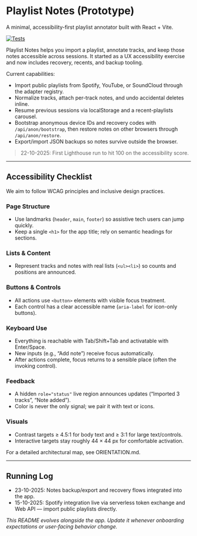 # Playlist Notes (Prototype)

A minimal, accessibility-first playlist annotator built with React + Vite.

[![Tests](https://github.com/thebakedspud/sample-tagger/actions/workflows/test.yml/badge.svg)](https://github.com/thebakedspud/sample-tagger/actions/workflows/test.yml)

Playlist Notes helps you import a playlist, annotate tracks, and keep those notes accessible across sessions. It started as a UX accessibility exercise and now includes recovery, recents, and backup tooling.

Current capabilities:

- Import public playlists from Spotify, YouTube, or SoundCloud through the adapter registry.
- Normalize tracks, attach per-track notes, and undo accidental deletes inline.
- Resume previous sessions via localStorage and a recent-playlists carousel.
- Bootstrap anonymous device IDs and recovery codes with `/api/anon/bootstrap`, then restore notes on other browsers through `/api/anon/restore`.
- Export/import JSON backups so notes survive outside the browser.

> 22-10-2025: First Lighthouse run to hit 100 on the accessibility score.

---

## Accessibility Checklist

We aim to follow WCAG principles and inclusive design practices.

### Page Structure
- Use landmarks (`header`, `main`, `footer`) so assistive tech users can jump quickly.
- Keep a single `<h1>` for the app title; rely on semantic headings for sections.

### Lists & Content
- Represent tracks and notes with real lists (`<ul><li>`) so counts and positions are announced.

### Buttons & Controls
- All actions use `<button>` elements with visible focus treatment.
- Each control has a clear accessible name (`aria-label` for icon-only buttons).

### Keyboard Use
- Everything is reachable with Tab/Shift+Tab and activatable with Enter/Space.
- New inputs (e.g., “Add note”) receive focus automatically.
- After actions complete, focus returns to a sensible place (often the invoking control).

### Feedback
- A hidden `role="status"` live region announces updates (“Imported 3 tracks”, “Note added”).
- Color is never the only signal; we pair it with text or icons.

### Visuals
- Contrast targets ≥ 4.5:1 for body text and ≥ 3:1 for large text/controls.
- Interactive targets stay roughly 44 × 44 px for comfortable activation.

For a detailed architectural map, see ORIENTATION.md.

---

## Running Log

- 23-10-2025: Notes backup/export and recovery flows integrated into the app.
- 15-10-2025: Spotify integration live via serverless token exchange and Web API — import public playlists directly.

_This README evolves alongside the app. Update it whenever onboarding expectations or user-facing behavior change._
